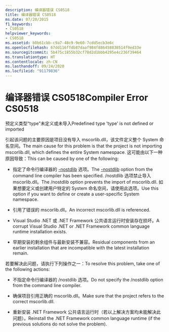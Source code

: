 ```yaml
---
description: 编译器错误 CS0518
title: 编译器错误 CS0518
ms.date: 07/20/2015
f1_keywords:
- CS0518
helpviewer_keywords:
- CS0518
ms.assetid: b0b61cbb-c9a7-48c9-9e60-7cdd5ecb3e6c
ms.openlocfilehash: 67dd116ffdb87daaf984f886458838514f9ed33e
ms.sourcegitcommit: 5b475c1855b32cf78d2d1bbb4295e4c236f39464
ms.translationtype: HT
ms.contentlocale: zh-CN
ms.lasthandoff: 09/24/2020
ms.locfileid: "91179836"
---
```

# <a name="compiler-error-cs0518"></a><span data-ttu-id="249f8-103">编译器错误 CS0518</span><span class="sxs-lookup"><span data-stu-id="249f8-103">Compiler Error CS0518</span></span>

<span data-ttu-id="249f8-104">预定义类型“type”未定义或未导入</span><span class="sxs-lookup"><span data-stu-id="249f8-104">Predefined type 'type' is not defined or imported</span></span>  
  
 <span data-ttu-id="249f8-105">引起该问题的主要原因是项目没有导入 mscorlib.dll，该文件定义整个 System 命名空间。</span><span class="sxs-lookup"><span data-stu-id="249f8-105">The main cause for this problem is that the project is not importing mscorlib.dll, which defines the entire System namespace.</span></span> <span data-ttu-id="249f8-106">这可能由以下一种原因导致：</span><span class="sxs-lookup"><span data-stu-id="249f8-106">This can be caused by one of the following:</span></span>  
  
- <span data-ttu-id="249f8-107">指定了命令行编译器的 [-nostdlib](../compiler-options/nostdlib-compiler-option.md) 选项。</span><span class="sxs-lookup"><span data-stu-id="249f8-107">The [-nostdlib](../compiler-options/nostdlib-compiler-option.md) option from the command line compiler has been specified.</span></span> <span data-ttu-id="249f8-108">/nostdlib 选项禁止导入 mscorlib.dll。</span><span class="sxs-lookup"><span data-stu-id="249f8-108">The /nostdlib option prevents the import of mscorlib.dll.</span></span> <span data-ttu-id="249f8-109">如果想要定义或创建用户特定的 System 命名空间，请使用此选项。</span><span class="sxs-lookup"><span data-stu-id="249f8-109">Use this option if you want to define or create a user-specific System namespace.</span></span>  
  
- <span data-ttu-id="249f8-110">引用了错误的 mscorlib.dll。</span><span class="sxs-lookup"><span data-stu-id="249f8-110">An incorrect mscorlib.dll is referenced.</span></span>  
  
- <span data-ttu-id="249f8-111">Visual Studio .NET 或 .NET Framework 公共语言运行时安装存在损坏。</span><span class="sxs-lookup"><span data-stu-id="249f8-111">A corrupt Visual Studio .NET or .NET Framework common language runtime installation exists.</span></span>  
  
- <span data-ttu-id="249f8-112">早期安装的剩余组件与最新安装不兼容。</span><span class="sxs-lookup"><span data-stu-id="249f8-112">Residual components from an earlier installation that are incompatible with the latest installation remain.</span></span>  
  
 <span data-ttu-id="249f8-113">若要解决此问题，请执行下列操作之一：</span><span class="sxs-lookup"><span data-stu-id="249f8-113">To resolve this problem, take one of the following actions:</span></span>  
  
- <span data-ttu-id="249f8-114">不指定命令行编译器的 /nostdlib 选项。</span><span class="sxs-lookup"><span data-stu-id="249f8-114">Do not specify the /nostdlib option from the command line compiler.</span></span>  
  
- <span data-ttu-id="249f8-115">确保项目引用正确的 mscorlib.dll。</span><span class="sxs-lookup"><span data-stu-id="249f8-115">Make sure that the project refers to the correct mscorlib.dll.</span></span>  
  
- <span data-ttu-id="249f8-116">重新安装 .NET Framework 公共语言运行时（若以上解决方案均未能解决此问题）。</span><span class="sxs-lookup"><span data-stu-id="249f8-116">Reinstall the .NET Framework common language runtime (if the previous solutions do not solve the problem).</span></span>
